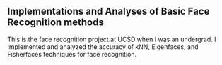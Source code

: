 ## Implementations and Analyses of Basic Face Recognition methods
This is the face recognition project at UCSD when I was an undergrad. I Implemented and analyzed the accuracy of kNN, Eigenfaces, and Fisherfaces techniques for face recognition.